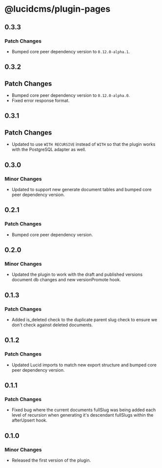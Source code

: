 # @lucidcms/plugin-pages

## 0.3.3

### Patch Changes

- Bumped core peer dependency version to `0.12.0-alpha.1`.

## 0.3.2

## Patch Changes

- Bumped core peer dependency version to `0.12.0-alpha.0`.
- Fixed error response format.

## 0.3.1

## Patch Changes

- Updated to use `WITH RECURSIVE` instead of `WITH` so that the plugin works with the PostgreSQL adapter as well.

## 0.3.0

### Minor Changes

- Updated to support new generate document tables and bumped core peer dependency version.

## 0.2.1

### Patch Changes

- Bumped core peer dependency version.

## 0.2.0

### Minor Changes

- Updated the plugin to work with the draft and published versions document db changes and new versionPromote hook.

## 0.1.3

### Patch Changes

- Added is_deleted check to the duplicate parent slug check to ensure we don't check against deleted documents.

## 0.1.2

### Patch Changes

- Updated Lucid imports to match new export structure and bumped core peer dependency version.

## 0.1.1

### Patch Changes

- Fixed bug where the current documents fullSlug was being added each level of recursion when generating it's descendant fullSlugs within the afterUpsert hook.

## 0.1.0

### Minor Changes

- Released the first version of the plugin.

